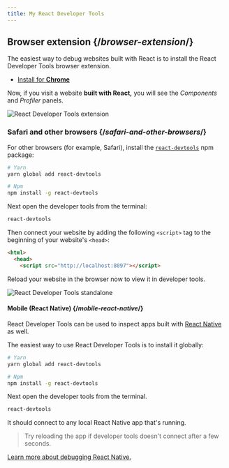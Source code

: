 ```yaml
---
title: My React Developer Tools
---
```


## Browser extension {/*browser-extension*/}

The easiest way to debug websites built with React is to install the React Developer Tools browser extension.

* [Install for **Chrome**](https://chrome.google.com/webstore/detail/react-developer-tools/fmkadmapgofadopljbjfkapdkoienihi?hl=en)

Now, if you visit a website **built with React,** you will see the _Components_ and _Profiler_ panels.

![React Developer Tools extension](/images/docs/react-devtools-extension.png)

### Safari and other browsers {/*safari-and-other-browsers*/}
For other browsers (for example, Safari), install the [`react-devtools`](https://www.npmjs.com/package/react-devtools) npm package:
```bash
# Yarn
yarn global add react-devtools

# Npm
npm install -g react-devtools
```

Next open the developer tools from the terminal:
```bash
react-devtools
```

Then connect your website by adding the following `<script>` tag to the beginning of your website's `<head>`:
```html {3}
<html>
  <head>
    <script src="http://localhost:8097"></script>
```

Reload your website in the browser now to view it in developer tools.

![React Developer Tools standalone](/images/docs/react-devtools-standalone.png)

<DeepDive>

#### Mobile (React Native) {/*mobile-react-native*/}
React Developer Tools can be used to inspect apps built with [React Native](https://reactnative.dev/) as well.

The easiest way to use React Developer Tools is to install it globally:
```bash
# Yarn
yarn global add react-devtools

# Npm
npm install -g react-devtools
```

Next open the developer tools from the terminal.
```bash
react-devtools
```

It should connect to any local React Native app that's running.

> Try reloading the app if developer tools doesn't connect after a few seconds.

[Learn more about debugging React Native.](https://reactnative.dev/docs/debugging)

</DeepDive>

